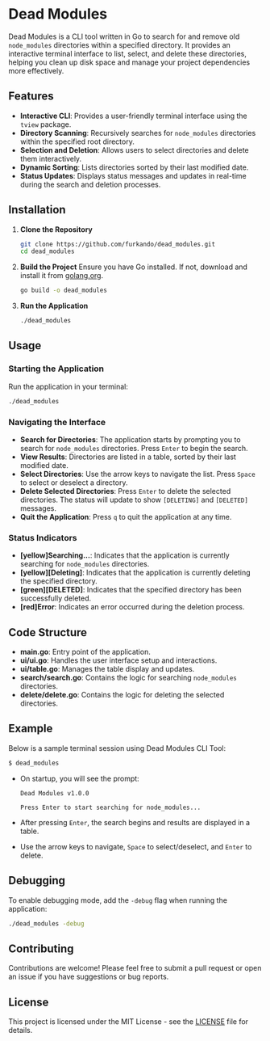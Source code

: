 # Dead Modules

Dead Modules is a CLI tool written in Go to search for and remove old `node_modules` directories within a specified directory. It provides an interactive terminal interface to list, select, and delete these directories, helping you clean up disk space and manage your project dependencies more effectively.

## Features

- **Interactive CLI**: Provides a user-friendly terminal interface using the `tview` package.
- **Directory Scanning**: Recursively searches for `node_modules` directories within the specified root directory.
- **Selection and Deletion**: Allows users to select directories and delete them interactively.
- **Dynamic Sorting**: Lists directories sorted by their last modified date.
- **Status Updates**: Displays status messages and updates in real-time during the search and deletion processes.

## Installation

1. **Clone the Repository**

   ```sh
   git clone https://github.com/furkando/dead_modules.git
   cd dead_modules
   ```

2. **Build the Project**
   Ensure you have Go installed. If not, download and install it from [golang.org](https://golang.org/dl/).

   ```sh
   go build -o dead_modules
   ```

3. **Run the Application**
   ```sh
   ./dead_modules
   ```

## Usage

### Starting the Application

Run the application in your terminal:

```sh
./dead_modules
```

### Navigating the Interface

- **Search for Directories**: The application starts by prompting you to search for `node_modules` directories. Press `Enter` to begin the search.
- **View Results**: Directories are listed in a table, sorted by their last modified date.
- **Select Directories**: Use the arrow keys to navigate the list. Press `Space` to select or deselect a directory.
- **Delete Selected Directories**: Press `Enter` to delete the selected directories. The status will update to show `[DELETING]` and `[DELETED]` messages.
- **Quit the Application**: Press `q` to quit the application at any time.

### Status Indicators

- **[yellow]Searching...**: Indicates that the application is currently searching for `node_modules` directories.
- **[yellow][Deleting]**: Indicates that the application is currently deleting the specified directory.
- **[green][DELETED]**: Indicates that the specified directory has been successfully deleted.
- **[red]Error**: Indicates an error occurred during the deletion process.

## Code Structure

- **main.go**: Entry point of the application.
- **ui/ui.go**: Handles the user interface setup and interactions.
- **ui/table.go**: Manages the table display and updates.
- **search/search.go**: Contains the logic for searching `node_modules` directories.
- **delete/delete.go**: Contains the logic for deleting the selected directories.

## Example

Below is a sample terminal session using Dead Modules CLI Tool:

```sh
$ dead_modules
```

- On startup, you will see the prompt:

  ```
  Dead Modules v1.0.0

  Press Enter to start searching for node_modules...
  ```

- After pressing `Enter`, the search begins and results are displayed in a table.
- Use the arrow keys to navigate, `Space` to select/deselect, and `Enter` to delete.

## Debugging

To enable debugging mode, add the `-debug` flag when running the application:

```sh
./dead_modules -debug
```

## Contributing

Contributions are welcome! Please feel free to submit a pull request or open an issue if you have suggestions or bug reports.

## License

This project is licensed under the MIT License - see the [LICENSE](LICENSE) file for details.
